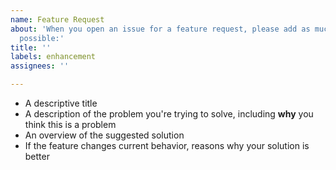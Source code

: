 ```yaml
---
name: Feature Request
about: 'When you open an issue for a feature request, please add as much detail as
  possible:'
title: ''
labels: enhancement
assignees: ''

---
```


* A descriptive title
* A description of the problem you're trying to solve, including **why** you think this is a problem
* An overview of the suggested solution
* If the feature changes current behavior, reasons why your solution is better
